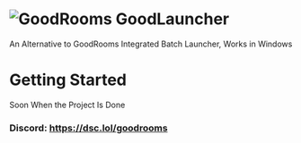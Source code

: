 # <img src="https://media.discordapp.net/attachments/985933983407829032/985934105147494440/NewLogo.png" alt="GoodRooms"> GoodLauncher
An Alternative to GoodRooms Integrated Batch Launcher, Works in Windows
# Getting Started
Soon When the Project Is Done
### Discord: https://dsc.lol/goodrooms
